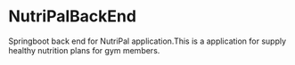 # NutriPalBackEnd
Springboot back end for NutriPal application.This is a application for supply healthy nutrition plans for gym members.
